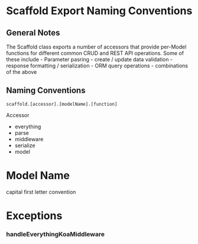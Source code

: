 # Scaffold Export Naming Conventions

## General Notes

The Scaffold class exports a number of accessors that provide per-Model functions for different common CRUD and REST API operations. Some of these include - Parameter pasring - create / update data validation - response formatting / serialization - ORM query operations - combinations of the above

## Naming Conventions

```
scaffold.[accessor].[modelName].[function]
```

Accessor

- everything
- parse
- middleware
- serialize
- model

# Model Name
capital first letter convention



# Exceptions

### handleEverythingKoaMiddleware
